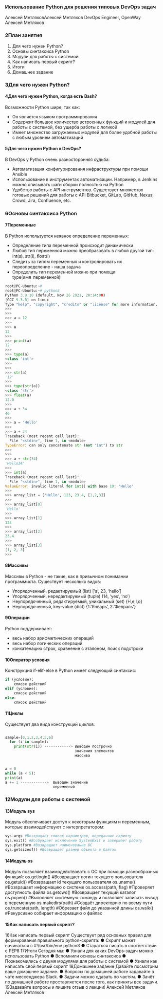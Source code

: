 ### Использование Python для решения типовых DevOps задач

Алексей
МетляковАлексей Метляков
DevOps Engineer, OpenWay
Алексей Метляков

### 2План занятия
1. Для чего нужен Python?
2. Основы синтаксиса Python
3. Модули для работы с системой
4. Как написать первый скрипт?
5. Итоги
6. Домашнее задание

### 3Для чего нужен Python?

#### 4Для чего нужен Python, когда есть Bash?
Возможности Python шире, так как:
- Он является языком программирования
- Содержит большое количество встроенных функций и модулей для работы с системой, без ущерба работы с логикой
- Имеет множество загружаемых модулей для более удобной работы с любым уровнем автоматизаций

#### 5Для чего нужен Python в DevOps?
В DevOps у Python очень разносторонняя судьба:
- Автоматизация конфигурирования инфраструктуры при помощи Ansible
- Использование в инструментах автоматизации. Например, в Jenkins можно описывать шаги сборки полностью на Python
- Удобство работы с API инструментов. Существует множество готовых решений для работы с API Bitbucket, GitLab, GitHub, Nexus, Crowd, Jira, Conﬂuence, etc.

### 6Основы синтаксиса Python

#### 7Переменные
В Python используется неявное определение переменных:
- Определение типа переменной происходит динамически
- Любой тип переменной можно преобразовать в любой другой тип: int(s), str(i), ﬂoat(i)
- Следить за типом переменных и контролировать их переопределение - наша задача
- Определить тип переменной можно при помощи type(имя_переменной)

```python
root@PC-Ubuntu:~# 
root@PC-Ubuntu:~# python3
Python 3.8.10 (default, Nov 26 2021, 20:14:08) 
[GCC 9.3.0] on linux
Type "help", "copyright", "credits" or "license" for more information.
>>> 
>>> 
>>> a = 12
>>> 
>>> a
12
>>> 
>>> print(a)
12
>>> 
>>> type(a)
<class 'int'>
>>> 
>>> 
>>> str(a)
'12'
>>> 
>>> type(str(a))
<class 'str'>
>>> float(a)
12.0
>>> 
>>> a + 34
46
>>> 
>>> a = 'Hello'
>>> 
>>> a + 34
Traceback (most recent call last):
  File "<stdin>", line 1, in <module>
TypeError: can only concatenate str (not "int") to str
>>> 
>>> 
>>> a + str(34)
'Hello34'
>>> 
>>> int(a)
Traceback (most recent call last):
  File "<stdin>", line 1, in <module>
ValueError: invalid literal for int() with base 10: 'Hello'
>>> 
>>> array_list = ['Hello', 123, 23.4, [1,2,3]]
>>> 
>>> array_list[0]
'Hello'
>>> 
>>> array_list[1]
123
>>> 
>>> array_list[2]
23.4
>>> 
>>> array_list[3]
[1, 2, 3]
>>> 
```

#### 8Массивы
Массивы в Python - не такие, как в привычном понимании программиста.
Существует несколько видов:
- Упорядоченный, редактируемый (list) [‘a’, 23, ‘hello’]
- Упорядоченный, нередактируемый (tuple) (14, ‘yes’, ‘no’)
- Неупорядоченный, редактируемый, уникальный (set) {H,e,l,o}
- Неупорядоченный, key-value (dict) {1:’Январь’, 2:’Февраль’}

#### 9Операции
Python поддерживает:
- весь набор арифметических операций
- весь набор логических операций
- конкатенацию строк, сравнение с эталоном, поиск подстроки

#### 10Оператор условия
Конструкция if-elif-else в Python имеет следующий синтаксис:
```python
if (условие):
    список действий
elif (условие):
    список действий
else:
    список действий
```

#### 11Циклы
Существует два вида конструкций циклов:
```python

sample=[0,1,2,3,4,5,6]
  for (i in sample):
    print(str(i)) ------------> Выводим построчно
                                значения элементов
                                массива


a = 0
while (a < 5):
print(a)
a += 1 ------------>  Выводим значение
                      переменной

```

### 12Модули для работы с системой

#### 13Модуль sys
Модуль обеспечивает доступ к некоторым функциям и
переменным, которые взаимодействуют с интерпретатором:
```python
sys.args #Возвращает список параметров, переданных скрипту
sys.exit() #Возбуждает исключение SystemExit и завершает работу
sys.platform #Возвращает наименование ОС
sys.getsizeof() #Возвращает размер объекта в байтах
```

#### 14Модуль os
Модуль позволяет взаимодействовать с ОС при помощи
разнообразных функций:
os.getlogin() #Возвращает логин текущего пользователя
os.getuid() #Возвращает id текущего пользователя
os.uname() #Возвращает информацию о системе
os.access(path, flag) #Проверяет доступность файла
os.getcwd() #Возвращает текущий каталог
os.popen() #Выполняет системную команду и позволяет
записать вывод в переменную
os.makedirs(path) #Создаёт директорию по всему пути
os.truncate(path, length) #Обрезает файл до указанной длины
os.walk() #Рекурсивно собирает информацию о файлах

#### 15Как написать первый скрипт?
16Как написать первый скрипт
Существует ряд основных правил для формирования
правильного python-скрипта:
● Скрипт может начинаться с #!/usr/bin/env python3
● Стараться писать в соответствии с PEP8
17Итоги
Сегодня мы:
● Узнали для каких DevOps-задач можно использовать Python
● Вспомнили основы синтаксиса
● Познакомились с двумя модулями для работы с системой
● Узнали как написать свой первый скрипт
18Домашнее задание
Давайте посмотрим ваше домашнее задание.
● Вопросы по домашней работе задавайте в чате мессенджера
Slack.
● Задачи можно сдавать по частям.
● Зачёт по домашней работе проставляется после того, как
приняты все задачи.
19Задавайте вопросы и
пишите отзыв о лекции!
Алексей Метляков
Алексей Метляков
